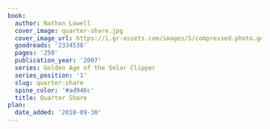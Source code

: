 ```yaml
---
book:
  author: Nathan Lowell
  cover_image: quarter-share.jpg
  cover_image_url: https://i.gr-assets.com/images/S/compressed.photo.goodreads.com/books/1273808382l/2334538._SX98_.jpg
  goodreads: '2334538'
  pages: '250'
  publication_year: '2007'
  series: Golden Age of the Solar Clipper
  series_position: '1'
  slug: quarter-share
  spine_color: '#ad946c'
  title: Quarter Share
plan:
  date_added: '2018-09-30'
---
```

